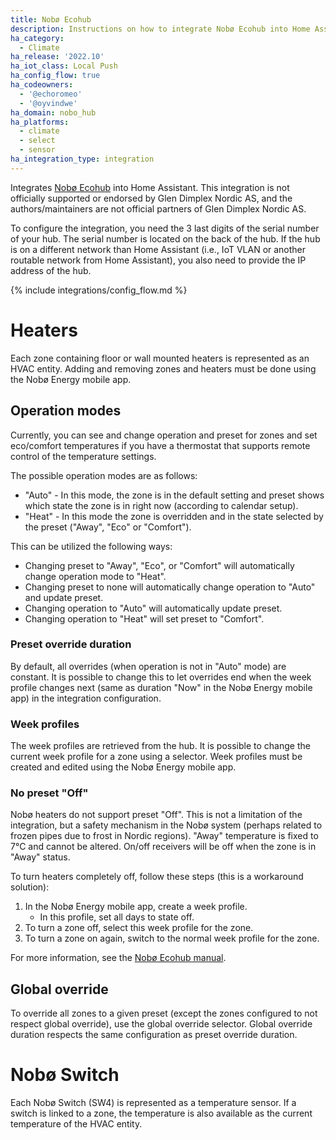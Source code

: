 ```yaml
---
title: Nobø Ecohub
description: Instructions on how to integrate Nobø Ecohub into Home Assistant.
ha_category:
  - Climate
ha_release: '2022.10'
ha_iot_class: Local Push
ha_config_flow: true
ha_codeowners:
  - '@echoromeo'
  - '@oyvindwe'
ha_domain: nobo_hub
ha_platforms:
  - climate
  - select
  - sensor
ha_integration_type: integration
---
```


Integrates [Nobø Ecohub](https://www.glendimplex.no/produkter/varmestyring/11123610/noboe-hub/c-77/p-330)
into Home Assistant. This integration is not officially supported or endorsed by Glen Dimplex Nordic AS,
and the authors/maintainers are not official partners of Glen Dimplex Nordic AS.

To configure the integration, you need the 3 last digits of the serial number of your hub. The serial number is located
on the back of the hub. If the hub is on a different network than Home Assistant (i.e., IoT VLAN or another routable network from Home Assistant), you also need to provide the IP address of the hub.

{% include integrations/config_flow.md %}

# Heaters

Each zone containing floor or wall mounted heaters is represented as an HVAC entity. Adding and removing zones
and heaters must be done using the Nobø Energy mobile app. 

## Operation modes

Currently, you can see and change operation and preset for zones and set eco/comfort temperatures if you have
a thermostat that supports remote control of the temperature settings.

The possible operation modes are as follows:

- "Auto" - In this mode, the zone is in the default setting and preset shows which state the zone is in right now
  (according to calendar setup).
- "Heat" - In this mode the zone is overridden and in the state selected by the preset ("Away", "Eco"
  or "Comfort").

This can be utilized the following ways:

- Changing preset to "Away", "Eco", or "Comfort" will automatically change operation mode to "Heat".
- Changing preset to none will automatically change operation to "Auto" and update preset.
- Changing operation to "Auto" will automatically update preset.
- Changing operation to "Heat" will set preset to "Comfort".

### Preset override duration

By default, all overrides (when operation is not in "Auto" mode) are constant. It is possible to change this
to let overrides end when the week profile changes next (same as duration "Now" in the Nobø Energy mobile app)
in the integration configuration.

### Week profiles

The week profiles are retrieved from the hub. It is possible to change the current week profile for a zone
using a selector. Week profiles must be created and edited using the Nobø Energy mobile app.

### No preset "Off"

Nobø heaters do not support preset "Off". This is not a limitation of the integration, but a safety mechanism in the
Nobø system (perhaps related to frozen pipes due to frost in Nordic regions). 
"Away" temperature is fixed to 7°C and cannot be altered. On/off receivers will be off when the zone is in "Away" status.

To turn heaters completely off, follow these steps (this is a workaround solution): 
1. In the Nobø Energy mobile app, create a week profile.
    - In this profile, set all days to state off. 
2. To turn a zone off, select this week profile for the zone. 
3. To turn a zone on again, switch to the normal week profile for the zone.

For more information, see the [Nobø Ecohub manual](https://help.nobo.no/en/user-manual/before-you-start/what-is-a-weekly-program/).

## Global override

To override all zones to a given preset (except the zones configured to not respect global override), use the global
override selector. Global override duration respects the same configuration as preset override duration.  

# Nobø Switch

Each Nobø Switch (SW4) is represented as a temperature sensor. If a switch is linked to a zone, the temperature is
also available as the current temperature of the HVAC entity.
